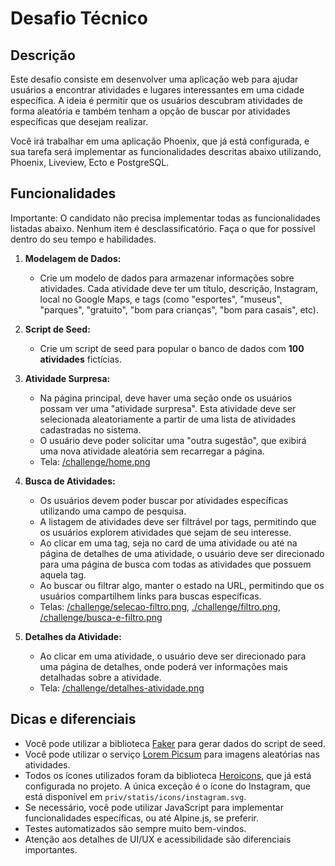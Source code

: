 # Desafio Técnico

## Descrição

Este desafio consiste em desenvolver uma aplicação web para ajudar usuários a encontrar atividades e lugares interessantes em uma cidade específica.
A ideia é permitir que os usuários descubram atividades de forma aleatória e também tenham a opção de buscar por atividades específicas que desejam realizar.

Você irá trabalhar em uma aplicação Phoenix, que já está configurada, e sua tarefa será implementar as funcionalidades descritas abaixo utilizando, Phoenix, Liveview, Ecto e PostgreSQL.

## Funcionalidades

Importante: O candidato não precisa implementar todas as funcionalidades listadas abaixo. Nenhum item é desclassificatório. Faça o que for possível dentro do seu tempo e habilidades.

1. **Modelagem de Dados:**
   - Crie um modelo de dados para armazenar informações sobre atividades. Cada atividade deve ter um título, descrição, Instagram, local no Google Maps, e tags (como "esportes", "museus", "parques", "gratuito", "bom para crianças", "bom para casais", etc).

2. **Script de Seed:**
   - Crie um script de seed para popular o banco de dados com **100 atividades** fictícias.

3. **Atividade Surpresa:**
   - Na página principal, deve haver uma seção onde os usuários possam ver uma "atividade surpresa". Esta atividade deve ser selecionada aleatoriamente a partir de uma lista de atividades cadastradas no sistema.
   - O usuário deve poder solicitar uma "outra sugestão", que exibirá uma nova atividade aleatória sem recarregar a página.
   - Tela: [/challenge/home.png](./challenge/home.png)

4. **Busca de Atividades:**
   - Os usuários devem poder buscar por atividades específicas utilizando uma campo de pesquisa.
   - A listagem de atividades deve ser filtrável por tags, permitindo que os usuários explorem atividades que sejam de seu interesse.
   - Ao clicar em uma tag, seja no card de uma atividade ou até na página de detalhes de uma atividade, o usuário deve ser direcionado para uma página de busca com todas as atividades que possuem aquela tag.
   - Ao buscar ou filtrar algo, manter o estado na URL, permitindo que os usuários compartilhem links para buscas específicas.
   - Telas: [/challenge/selecao-filtro.png](./challenge/selecao-filtro.png), [./challenge/filtro.png](./challenge/filtro.png), [/challenge/busca-e-filtro.png](./challenge/busca-e-filtro.png)

5. **Detalhes da Atividade:**
   - Ao clicar em uma atividade, o usuário deve ser direcionado para uma página de detalhes, onde poderá ver informações mais detalhadas sobre a atividade.
   - Tela: [/challenge/detalhes-atividade.png](./challenge/detalhes-atividade.png)

## Dicas e diferenciais
- Você pode utilizar a biblioteca [Faker](https://github.com/elixirs/faker) para gerar dados do script de seed.
- Você pode utilizar o serviço [Lorem Picsum](https://picsum.photos/) para imagens aleatórias nas atividades.
- Todos os ícones utilizados foram da biblioteca [Heroicons](https://heroicons.com/), que já está configurada no projeto. A única exceção é o ícone do Instagram, que está disponível em `priv/statis/icons/instagram.svg`.
- Se necessário, você pode utilizar JavaScript para implementar funcionalidades específicas, ou até Alpine.js, se preferir.
- Testes automatizados são sempre muito bem-vindos.
- Atenção aos detalhes de UI/UX e acessibilidade são diferenciais importantes.
